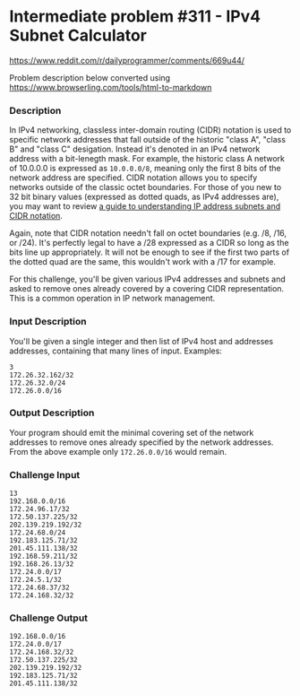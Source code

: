 # Intermediate problem #311 - IPv4 Subnet Calculator

<https://www.reddit.com/r/dailyprogrammer/comments/669u44/>

Problem description below converted using <https://www.browserling.com/tools/html-to-markdown>

### Description

In IPv4 networking, classless inter-domain routing (CIDR) notation is used to specific network addresses that fall outside of the historic "class A", "class B" and "class C" desigation. Instead it's denoted in an IPv4 network address with a bit-lenegth mask. For example, the historic class A network of 10.0.0.0 is expressed as `10.0.0.0/8`, meaning only the first 8 bits of the network address are specified. CIDR notation allows you to specify networks outside of the classic octet boundaries. For those of you new to 32 bit binary values (expressed as dotted quads, as IPv4 addresses are), you may want to review [a guide to understanding IP address subnets and CIDR notation](https://www.digitalocean.com/community/tutorials/understanding-ip-addresses-subnets-and-cidr-notation-for-networking).

Again, note that CIDR notation needn't fall on octet boundaries (e.g. /8, /16, or /24). It's perfectly legal to have a /28 expressed as a CIDR so long as the bits line up appropriately. It will not be enough to see if the first two parts of the dotted quad are the same, this wouldn't work with a /17 for example.

For this challenge, you'll be given various IPv4 addresses and subnets and asked to remove ones already covered by a covering CIDR representation. This is a common operation in IP network management.

### Input Description

You'll be given a single integer and then list of IPv4 host and addresses addresses, containing that many lines of input. Examples:

    3
    172.26.32.162/32
    172.26.32.0/24
    172.26.0.0/16

### Output Description

Your program should emit the minimal covering set of the network addresses to remove ones already specified by the network addresses. From the above example only `172.26.0.0/16` would remain.

### Challenge Input

    13
    192.168.0.0/16
    172.24.96.17/32
    172.50.137.225/32
    202.139.219.192/32
    172.24.68.0/24
    192.183.125.71/32
    201.45.111.138/32
    192.168.59.211/32
    192.168.26.13/32
    172.24.0.0/17
    172.24.5.1/32
    172.24.68.37/32
    172.24.168.32/32

### Challenge Output

    192.168.0.0/16
    172.24.0.0/17   
    172.24.168.32/32
    172.50.137.225/32
    202.139.219.192/32
    192.183.125.71/32
    201.45.111.138/32